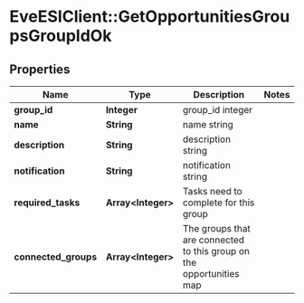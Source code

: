 # EveESIClient::GetOpportunitiesGroupsGroupIdOk

## Properties
Name | Type | Description | Notes
------------ | ------------- | ------------- | -------------
**group_id** | **Integer** | group_id integer | 
**name** | **String** | name string | 
**description** | **String** | description string | 
**notification** | **String** | notification string | 
**required_tasks** | **Array&lt;Integer&gt;** | Tasks need to complete for this group | 
**connected_groups** | **Array&lt;Integer&gt;** | The groups that are connected to this group on the opportunities map | 


